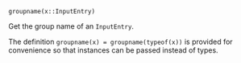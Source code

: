 ```
groupname(x::InputEntry)
```

Get the group name of an `InputEntry`.

The definition `groupname(x) = groupname(typeof(x))` is provided for convenience so that instances can be passed instead of types.
